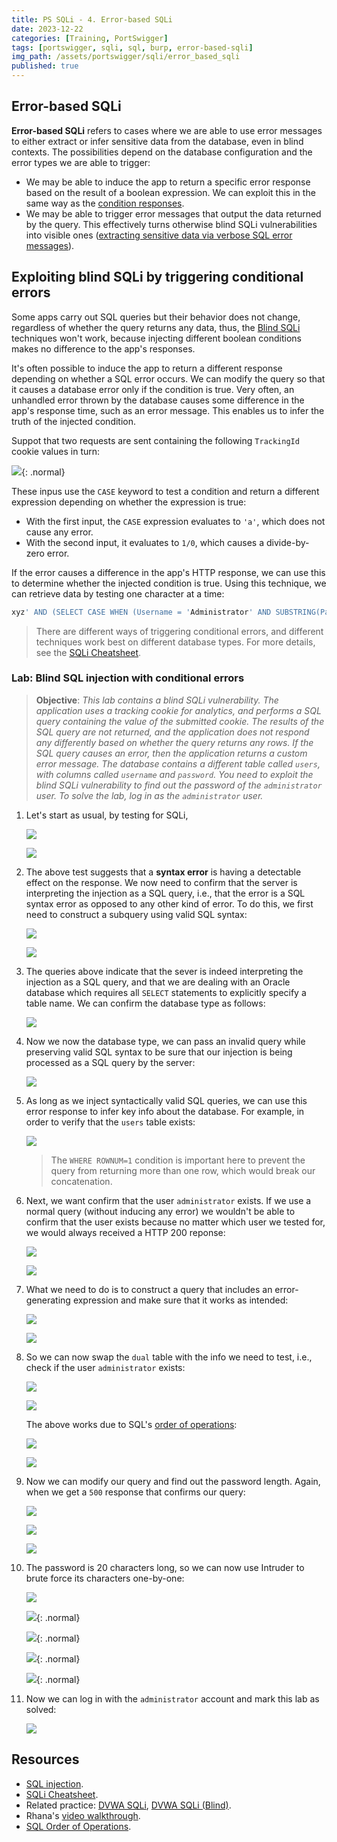 ```yaml
---
title: PS SQLi - 4. Error-based SQLi
date: 2023-12-22
categories: [Training, PortSwigger]
tags: [portswigger, sqli, sql, burp, error-based-sqli]
img_path: /assets/portswigger/sqli/error_based_sqli
published: true
---
```


## Error-based SQLi

**Error-based SQLi** refers to cases where we are able to use error messages to either extract or infer sensitive data from the database, even in blind contexts. The possibilities depend on the database configuration and the error types we are able to trigger:
- We may be able to induce the app to return a specific error response based on the result of a boolean expression. We can exploit this in the same way as the [condition responses](https://cspanias.github.io/posts/PS-SQLi-3.-Blind-SQLi/#exploiting-blind-sqli-by-triggering-conditional-responses).
- We may be able to trigger error messages that output the data returned by the query. This effectively turns otherwise blind SQLi vulnerabilities into visible ones ([extracting sensitive data via verbose SQL error messages](https://portswigger.net/web-security/sql-injection/blind#extracting-sensitive-data-via-verbose-sql-error-messages)).

## Exploiting blind SQLi by triggering conditional errors

Some apps carry out SQL queries but their behavior does not change, regardless of whether the query returns any data, thus, the [Blind SQLi](https://cspanias.github.io/posts/PS-SQLi-3.-Blind-SQLi/) techniques won't work, because injecting different boolean conditions makes no difference to the app's responses. 

It's often possible to induce the app to return a different response depending on whether a SQL error occurs. We can modify the query so that it causes a database error only if the condition is true. Very often, an unhandled error thrown by the database causes some difference in the app's response time, such as an error message. This enables us to infer the truth of the injected condition.

Suppot that two requests are sent containing the following `TrackingId` cookie values in turn:

![](cookie_values.png){: .normal}

These inpus use the `CASE` keyword to test a condition and return a different expression depending on whether the expression is true:
- With the first input, the `CASE` expression evaluates to `'a'`, which does not cause any error.
- With the second input, it evaluates to `1/0`, which causes a divide-by-zero error.

If the error causes a difference in the app's HTTP response, we can use this to determine whether the injected condition is true. Using this technique, we can retrieve data by testing one character at a time:

```sql
xyz' AND (SELECT CASE WHEN (Username = 'Administrator' AND SUBSTRING(Password, 1, 1) > 'm') THEN 1/0 ELSE 'a' END FROM Users)='a
```

> There are different ways of triggering conditional errors, and different techniques work best on different database types. For more details, see the [SQLi Cheatsheet](https://portswigger.net/web-security/sql-injection/cheat-sheet).

### Lab: Blind SQL injection with conditional errors

> **Objective**: _This lab contains a blind SQLi vulnerability. The application uses a tracking cookie for analytics, and performs a SQL query containing the value of the submitted cookie. The results of the SQL query are not returned, and the application does not respond any differently based on whether the query returns any rows. If the SQL query causes an error, then the application returns a custom error message. The database contains a different table called `users`, with columns called `username` and `password`. You need to exploit the blind SQLi vulnerability to find out the password of the `administrator` user. To solve the lab, log in as the `administrator` user._

1. Let's start as usual, by testing for SQLi, 

    ![](lab1_sqli_test.png)

    ![](lab1_sqli_test1.png)

2. The above test suggests that a **syntax error** is having a detectable effect on the response. We now need to confirm that the server is interpreting the injection as a SQL query, i.e., that the error is a SQL syntax error as opposed to any other kind of error. To do this, we first need to construct a subquery using valid SQL syntax:

    ![](lab1_error_type.png)

    ![](lab1_error_type1.png)

3. The queries above indicate that the sever is indeed interpreting the injection as a SQL query, and that we are dealing with an Oracle database which requires all `SELECT` statements to explicitly specify a table name. We can confirm the database type as follows:

    ![](lab1_version.png)

4. Now we now the database type, we can pass an invalid query while preserving valid SQL syntax to be sure that our injection is being processed as a SQL query by the server:

    ![](lab1_error_type2.png)

5. As long as we inject syntactically valid SQL queries, we can use this error response to infer key info about the database. For example, in order to verify that the `users` table exists:

    ![](lab1_users.png)

    > The `WHERE ROWNUM=1` condition is important here to prevent the query from returning more than one row, which would break our concatenation.

6. Next, we want confirm that the user `administrator` exists. If we use a normal query (without inducing any error) we wouldn't be able to confirm that the user exists because no matter which user we tested for, we would always received a HTTP 200 reponse:

    ![](lab1_where_admin.png)

    ![](lab1_where_test.png)

6. What we need to do is to construct a query that includes an error-generating expression and make sure that it works as intended:

    ![](lab1_case.png)

    ![](lab1_case1.png)

7. So we can now swap the `dual` table with the info we need to test, i.e., check if the user `administrator` exists:

    ![](lab1_case_admin_true.png)

    ![](lab1_case_admin_false.png)

    The above works due to SQL's [order of operations](https://learnsql.com/blog/sql-order-of-operations/):

    ![](sql_order_of_operations.png)

    ![](lab1_case_explanation.png)

8. Now we can modify our query and find out the password length. Again, when we get a `500` response that confirms our query:

    ![](lab1_pass_length_8.png)

    ![](lab1_pass_length_20_plus.png)

    ![](lab1_pass_length_20.png)

9. The password is 20 characters long, so we can now use Intruder to brute force its characters one-by-one:

    ![](lab1_payload_pos.png)

    ![](lab1_payload_settings_1.png){: .normal}

    ![](lab1_payload_settings_2.png){: .normal}

    ![](lab1_filter_results.png){: .normal}

    ![](lab1_pass_results.png){: .normal}

10. Now we can log in with the `administrator` account and mark this lab as solved:

    ![](lab1_solved.png)

## Resources

- [SQL injection](https://portswigger.net/web-security/learning-paths/sql-injection).
- [SQLi Cheatsheet](https://portswigger.net/web-security/sql-injection/cheat-sheet).
- Related practice: [DVWA SQLi](https://cspanias.github.io/posts/DVWA-SQL-Injection/), [DVWA SQLi (Blind)](https://cspanias.github.io/posts/DVWA-SQL-Injection-(Blind)/).
- Rhana's [video walkthrough](https://www.youtube.com/watch?v=_7w-KEP_K5w).
- [SQL Order of Operations](https://learnsql.com/blog/sql-order-of-operations/).